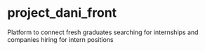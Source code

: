 # project_dani_front
Platform to connect fresh graduates searching for internships and companies hiring for intern positions
